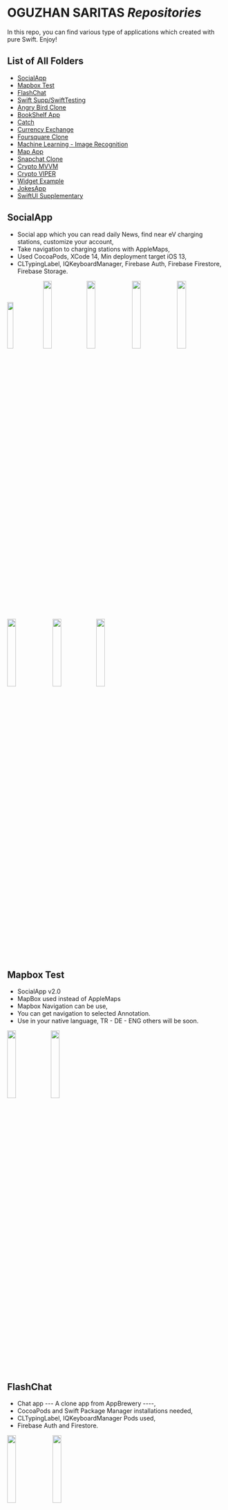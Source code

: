 # OGUZHAN SARITAS *Repositories* 

In this repo, you can find various type of applications which created with pure Swift. Enjoy!
## List of All Folders
- [SocialApp](#socialapp)
- [Mapbox Test](#mapbox-test)
- [FlashChat](#flashchat)
- [Swift Supp/SwiftTesting](#swift-supp)
- [Angry Bird Clone](#angry-bird-clone)
- [BookShelf App ](#bookshelf-app)
- [Catch](#catch)
- [Currency Exchange](#currency-exchange)
- [Foursquare Clone](#foursquare-clone)
- [Machine Learning - Image Recognition](#machine-learning-image-recognition)
- [Map App](#map-app)
- [Snapchat Clone](#snapchat-clone)
- [Crypto MVVM](#crypto-mvvm)
- [Crypto VIPER](#crypto-viper)
- [Widget Example](#widget-example)
- [JokesApp](#jokesapp)
- [SwiftUI Supplementary](#swiftui-supplementary)

## SocialApp 
- Social app which you can read daily News, find near eV charging stations, customize your account,
- Take navigation to charging stations with AppleMaps,
- Used CocoaPods, XCode 14, Min deployment target iOS 13,
- CLTypingLabel, IQKeyboardManager, Firebase Auth, Firebase Firestore, Firebase Storage.

<img src="https://github.com/oguzhansaritas/iOS-swift-projects/blob/main/socialapp/Screenshots/AnAppUse.gif" width=16.5% height=16.5%><img src="https://github.com/oguzhansaritas/iOS-swift-projects/blob/main/socialapp/Screenshots/welcome.png" width=20% height=20%><img src="https://github.com/oguzhansaritas/iOS-swift-projects/blob/main/socialapp/Screenshots/register.png" width=20% height=20%>
<img src="https://github.com/oguzhansaritas/iOS-swift-projects/blob/main/socialapp/Screenshots/login.png" width=20% height=20%>
<img src="https://github.com/oguzhansaritas/iOS-swift-projects/blob/main/socialapp/Screenshots/passwordReset.png" width=20% height=20%><img src="https://github.com/oguzhansaritas/iOS-swift-projects/blob/main/socialapp/Screenshots/feed.png" width=20% height=20%>
<img src="https://github.com/oguzhansaritas/iOS-swift-projects/blob/main/socialapp/Screenshots/find.png" width=20% height=20%><img src="https://github.com/oguzhansaritas/iOS-swift-projects/blob/main/socialapp/Screenshots/account.png" width=20% height=20%>

## Mapbox Test
- SocialApp v2.0
- MapBox used instead of AppleMaps
- Mapbox Navigation can be use,
- You can get navigation to selected Annotation.
- Use in your native language, TR - DE - ENG others will be soon.

<img src="https://github.com/oguzhansaritas/iOS-swift-projects/blob/main/MapBoxTest/screenshots/map.png" width=20% height=20%><img src="https://github.com/oguzhansaritas/iOS-swift-projects/blob/main/MapBoxTest/screenshots/navigation.png" width=20% height=20%>


## FlashChat 
- Chat app --- A clone app from AppBrewery ----,
- CocoaPods and Swift Package Manager installations needed,
- CLTypingLabel, IQKeyboardManager Pods used,
- Firebase Auth and Firestore.

<img src="https://github.com/oguzhansaritas/iOS-swift-projects/blob/main/Flash-Chat-iOS13/Screenshots/Video.gif" width=20% height=20%>   <img src="https://github.com/oguzhansaritas/iOS-swift-projects/blob/main/Flash-Chat-iOS13/Screenshots/welcome.png" width=20% height=20%>  
<img src="https://github.com/oguzhansaritas/iOS-swift-projects/blob/main/Flash-Chat-iOS13/Screenshots/register.png" width=20% height=20%>   <img src="https://github.com/oguzhansaritas/iOS-swift-projects/blob/main/Flash-Chat-iOS13/Screenshots/chat.png" width=20% height=20%>




## Swift Supp
- To Do App with UIKit,
- UI Testing of buttons, textfields, delete actions.

<img src="https://github.com/oguzhansaritas/iOS-swift-projects/blob/main/Swift%20Supp/SwiftTesting/UITest.gif" width=20% height=20%>

## Angry Bird Clone
- SpriteKit Basics.
- Fly a bird, destroy boxes, take points.


<img src="https://github.com/oguzhansaritas/iOS-swift-projects/blob/main/AngryBirdClone/angrybird/Start.png" width=30% height=30%><img src="https://github.com/oguzhansaritas/iOS-swift-projects/blob/main/AngryBirdClone/angrybird/End.png" width=30% height=30%>


## BookShelf App 
- Used Swift UI basics to display favourite books, bands and movies like iTunes.

<img src="https://github.com/oguzhansaritas/iOS-swift-projects/blob/main/BookShelfSwiftUI/BookShelf.png" width=30% height=30%>


## Catch
- A basic game to Catch a Bolt Car!
- Randomly display images,
- Tap Gestures,
- Time descreasing,
- Keeping HighScore with UserDefaults.

<img src="https://github.com/oguzhansaritas/iOS-swift-projects/blob/main/Catch/catch%20ss/game.png" width=30% height=30%><img src="https://github.com/oguzhansaritas/iOS-swift-projects/blob/main/Catch/catch%20ss/time.png" width=30% height=30%>


## Currency Exchange 
- Used a Public Api,
- Click & Take most recent Currency exchange rates.

<img src="https://github.com/oguzhansaritas/iOS-swift-projects/blob/main/CurrencyExchange/begin.png" width=30% height=30%><img src="https://github.com/oguzhansaritas/iOS-swift-projects/blob/main/CurrencyExchange/last.png" width=30% height=30%>


## Foursquare Clone

- Firebase Authentication and Database,
- Sign In/Up with your mail,
- Save your favourite places to public storage,
- Observe places types, comments and address on a Map,
- If you want, you can take directions for a ride. Simply click the button, app will open the place on Apple Maps.

<img src="https://github.com/oguzhansaritas/iOS-swift-projects/blob/main/FoursquareClone/4Square%20SS/land.png" width=30% height=30%><img src="https://github.com/oguzhansaritas/iOS-swift-projects/blob/main/FoursquareClone/4Square%20SS/save.png" width=30% height=30%><img src="https://github.com/oguzhansaritas/iOS-swift-projects/blob/main/FoursquareClone/4Square%20SS/map.png" width=30% height=30%>
<img src="https://github.com/oguzhansaritas/iOS-swift-projects/blob/main/FoursquareClone/4Square%20SS/detail.png" width=30% height=30%>
<img src="https://github.com/oguzhansaritas/iOS-swift-projects/blob/main/FoursquareClone/4Square%20SS/navi.png" width=30% height=30%>


## Machine Learning Image Recognition

- Used ML-Module,
- Basic app, just upload an image an then it reply with accurancy rate and name of the object , animal or whatever you want.

<img src="https://github.com/oguzhansaritas/iOS-swift-projects/blob/main/ML-ImageRecognition/ML/choose.png" width=30% height=30%><img src="https://github.com/oguzhansaritas/iOS-swift-projects/blob/main/ML-ImageRecognition/ML/view.png" width=30% height=30%>


## Map App
- Used CoreData, 
- Like 4Square Clone but just you can observe, all data about your favourite places is stored in Local storage.

<img src="https://github.com/oguzhansaritas/iOS-swift-projects/blob/main/MapApp/ss/ss1.png" width=30% height=30%><img src="https://github.com/oguzhansaritas/iOS-swift-projects/blob/main/MapApp/ss/ss2.png" width=30% height=30%><img src="https://github.com/oguzhansaritas/iOS-swift-projects/blob/main/MapApp/ss/ss3.png" width=30% height=30%><img src="https://github.com/oguzhansaritas/iOS-swift-projects/blob/main/MapApp/ss/ss4.png" width=30% height=30%>

## Snapchat Clone
- Firebase Authentication and FireStore Data Storage,
- Upload your snap, see others photos but just for 24Hours then they will dissappear.

<img src="https://github.com/oguzhansaritas/iOS-swift-projects/blob/main/SnapchatClone/ss/Land.png" width=30% height=30%><img src="https://github.com/oguzhansaritas/iOS-swift-projects/blob/main/SnapchatClone/ss/Upload.png" width=30% height=30%>
<img src="https://github.com/oguzhansaritas/iOS-swift-projects/blob/main/SnapchatClone/ss/Feed.png" width=30% height=30%>
<img src="https://github.com/oguzhansaritas/iOS-swift-projects/blob/main/SnapchatClone/ss/Settings.png" width=30% height=30%>

## Crypto MVVM
- Used static API,
- Design with MVVM Design Pattern.
<img src="https://github.com/oguzhansaritas/iOS-swift-projects/blob/main/Crypto%20MVVM/crypto.png" width=30% height=30%>

## Crypto VIPER
- Used static API,
- VIPER Design pattern,
- Swift UI or Storyboard were not used, made with UIKit.

<img src="https://github.com/oguzhansaritas/iOS-swift-projects/blob/main/Crypto%20VIPER/Screenshots/ss1.png" width=30% height=30%><img src="https://github.com/oguzhansaritas/iOS-swift-projects/blob/main/Crypto%20VIPER/Screenshots/ss2.png" width=30% height=30%>

## Widget Example
- Used WidgetKit and SwiftUI,
- Not fully functional because of the technical issues.


<img src="https://github.com/oguzhansaritas/iOS-swift-projects/blob/main/WidgetExample/ss/Home.png" width=30% height=30%><img src="https://github.com/oguzhansaritas/iOS-swift-projects/blob/main/WidgetExample/ss/Widget.png" width=30% height=30%>


## CryptoSwiftUI                                                                   
- Used static API,                                                                                        
- MVVM Design pattern,                                                              
- Swift UI,                                                                
- Handled subjects: Async await, Observable object, Continuation, Actor.
- Can observe all of methods for getting data asynchronously.

<img src="https://github.com/oguzhansaritas/iOS-swift-projects/blob/main/CryptoSwiftUI/Screenshot.png" width=30% height=30%>

 ## JokesApp
- Used static API and Alamofire Package,  
- MVVM Design pattern,
- Swift UI.
<img src="https://github.com/oguzhansaritas/iOS-swift-projects/blob/main/JokesApp/Screenshot.png" width=30% height=30%>

## SwiftUI Supplementary
- Useful code blocks for SwiftUI
- Navigation Link,
- Photo Picker,
- Circular Progress Bar.

<img src="https://github.com/oguzhansaritas/iOS-swift-projects/blob/main/SwiftUISupp/SwiftUICircularBar/ProgreeBar.gif" width=28.69% height=28.69%> <img src="https://github.com/oguzhansaritas/iOS-swift-projects/blob/main/SwiftUISupp/SwiftUIPhotoPicker/Screenshot.png" width=30% height=30%>
